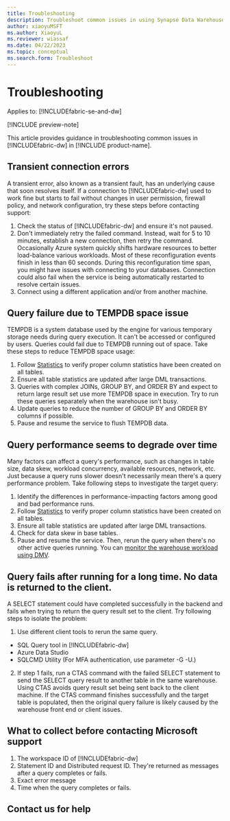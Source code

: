 ```yaml
---
title: Troubleshooting
description: Troubleshoot common issues in using Synapse Data Warehouse in Microsoft Fabric.
author: xiaoyuMSFT
ms.author: XiaoyuL
ms.reviewer: wiassaf
ms.date: 04/22/2023
ms.topic: conceptual
ms.search.form: Troubleshoot
---
```


# Troubleshooting

Applies to: [!INCLUDEfabric-se-and-dw]

[!INCLUDE preview-note]

This article provides guidance in troubleshooting common issues in [!INCLUDEfabric-dw] in [!INCLUDE product-name]. 

## Transient connection errors
A transient error, also known as a transient fault, has an underlying cause that soon resolves itself.  If a connection to [!INCLUDEfabric-dw] used to work fine but starts to fail without changes in user permission, firewall policy, and network configuration, try these steps before contacting support:
1. Check the status of [!INCLUDEfabric-dw] and ensure it's not paused.
2. Don't immediately retry the failed command. Instead, wait for 5 to 10 minutes, establish a new connection, then retry the command.  Occasionally Azure system quickly shifts hardware resources to better load-balance various workloads.  Most of these reconfiguration events finish in less than 60 seconds. During this reconfiguration time span, you might have issues with connecting to your databases. Connection could also fail when the service is being automatically restarted to resolve certain issues.  
3. Connect using a different application and/or from another machine.

## Query failure due to TEMPDB space issue
TEMPDB is a system database used by the engine for various temporary storage needs during query execution. It can't be accessed or configured by users. Queries could fail due to TEMPDB running out of space. Take these steps to reduce TEMPDB space usage:

1. Follow [Statistics](statistics.md) to verify proper column statistics have been created on all tables. 
2. Ensure all table statistics are updated after large DML transactions.
3. Queries with complex JOINs, GROUP BY, and ORDER BY and expect to return large result set use more TEMPDB space in execution. Try to run these queries separately when the warehouse isn't busy.  
4. Update queries to reduce the number of GROUP BY and ORDER BY columns if possible.
5. Pause and resume the service to flush TEMPDB data.


## Query performance seems to degrade over time
Many factors can affect a query's performance, such as changes in table size, data skew, workload concurrency, available resources, network, etc.  Just because a query runs slower doesn't necessarily mean there's a query performance problem.  Take following steps to investigate the target query:

1. Identify the differences in performance-impacting factors among good and bad performance runs. 
2. Follow [Statistics](statistics.md) to verify proper column statistics have been created on all tables. 
3. Ensure all table statistics are updated after large DML transactions.
4. Check for data skew in base tables.
5. Pause and resume the service. Then, rerun the query when there's no other active queries running.  You can [monitor the warehouse workload using DMV](monitor-using-dmv.md). 

## Query fails after running for a long time.  No data is returned to the client.
A SELECT statement could have completed successfully in the backend and fails when trying to return the query result set to the client.  Try following steps to isolate the problem:

1. Use different client tools to rerun the same query.  
- SQL Query tool in [!INCLUDEfabric-dw]  
- Azure Data Studio
- SQLCMD Utility (For MFA authentication, use parameter -G -U.)  

2. If step 1 fails, run a CTAS command with the failed SELECT statement to send the SELECT query result to another table in the same warehouse.  Using CTAS avoids query result set being sent back to the client machine.  If the CTAS command finishes successfully and the target table is populated, then the original query failure is likely caused by the warehouse front end or client issues.

## What to collect before contacting Microsoft support
1. The workspace ID of [!INCLUDEfabric-dw]  
2. Statement ID and Distributed request ID.  They're returned as messages after a query completes or fails.
3. Exact error message
4. Time when the query completes or fails.

## Contact us for help

